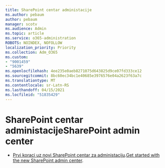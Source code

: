 ```yaml
---
title: SharePoint centar administacije
ms.author: pebaum
author: pebaum
manager: scotv
ms.audience: Admin
ms.topic: article
ms.service: o365-administration
ROBOTS: NOINDEX, NOFOLLOW
localization_priority: Priority
ms.collection: Adm_O365
ms.custom:
- "9001459"
- "5639"
ms.openlocfilehash: 4ee235e0aeb8271075d643825d9ce07fd333ce12
ms.sourcegitcommit: 8bc60ec34bc1e40685e3976576e04a2623f63a7c
ms.translationtype: MT
ms.contentlocale: sr-Latn-RS
ms.lasthandoff: 04/15/2021
ms.locfileid: "51835429"
---
```

# <a name="sharepoint-admin-center"></a><span data-ttu-id="49df2-102">SharePoint centar administacije</span><span class="sxs-lookup"><span data-stu-id="49df2-102">SharePoint admin center</span></span>

- <span data-ttu-id="49df2-103">[Prvi koraci uz novi SharePoint centar za administaciju](https://docs.microsoft.com/sharepoint/get-started-new-admin-center).</span><span class="sxs-lookup"><span data-stu-id="49df2-103">[Get started with the new SharePoint admin center](https://docs.microsoft.com/sharepoint/get-started-new-admin-center).</span></span>
